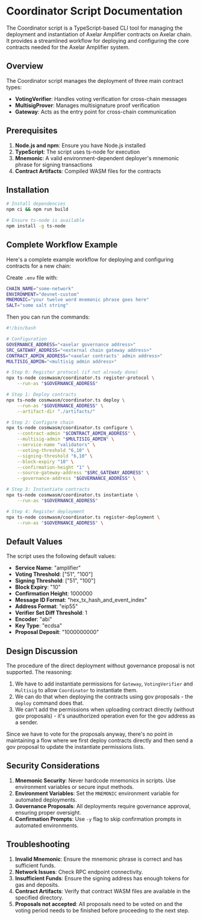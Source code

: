 # Coordinator Script Documentation

The Coordinator script is a TypeScript-based CLI tool for managing the deployment and instantiation of Axelar Amplifier contracts on Axelar chain. It provides a streamlined workflow for deploying and configuring the core contracts needed for the Axelar Amplifier system.

## Overview

The Coordinator script manages the deployment of three main contract types:
- **VotingVerifier**: Handles voting verification for cross-chain messages
- **MultisigProver**: Manages multisignature proof verification
- **Gateway**: Acts as the entry point for cross-chain communication

## Prerequisites

1. **Node.js and npm**: Ensure you have Node.js installed
2. **TypeScript**: The script uses ts-node for execution
3. **Mnemonic**: A valid environment-dependent deployer's mnemonic phrase for signing transactions
4. **Contract Artifacts**: Compiled WASM files for the contracts

## Installation

```bash
# Install dependencies
npm ci && npm run build

# Ensure ts-node is available
npm install -g ts-node
```

## Complete Workflow Example

Here's a complete example workflow for deploying and configuring contracts for a new chain:

Create `.env` file with:
```bash
CHAIN_NAME="some-network"
ENVIRONMENT="devnet-custom"
MNEMONIC="your twelve word mnemonic phrase goes here"
SALT="some salt string"
```

Then you can run the commands:

```bash
#!/bin/bash

# Configuration
GOVERNANCE_ADDRESS="<axelar governance address>"
SRC_GATEWAY_ADDRESS="<external chain gateway address>"
CONTRACT_ADMIN_ADDRESS="<axelar contracts' admin address>"
MULTISIG_ADMIN="<multisig admin address>"

# Step 0: Register protocol (if not already done)
npx ts-node cosmwasm/coordinator.ts register-protocol \
    --run-as "$GOVERNANCE_ADDRESS"

# Step 1: Deploy contracts
npx ts-node cosmwasm/coordinator.ts deploy \
    --run-as "$GOVERNANCE_ADDRESS" \
    --artifact-dir "./artifacts/"

# Step 2: Configure chain
npx ts-node cosmwasm/coordinator.ts configure \
    --contract-admin "$CONTRACT_ADMIN_ADDRESS" \
    --multisig-admin "$MULTISIG_ADMIN" \
    --service-name "validators" \
    --voting-threshold "6,10" \
    --signing-threshold "6,10" \
    --block-expiry "10" \
    --confirmation-height "1" \
    --source-gateway-address "$SRC_GATEWAY_ADDRESS" \
    --governance-address "$GOVERNANCE_ADDRESS" \

# Step 3: Instantiate contracts
npx ts-node cosmwasm/coordinator.ts instantiate \
    --run-as "$GOVERNANCE_ADDRESS"

# Step 4: Register deployment
npx ts-node cosmwasm/coordinator.ts register-deployment \
    --run-as "$GOVERNANCE_ADDRESS" \
```

## Default Values

The script uses the following default values:

- **Service Name**: "amplifier"
- **Voting Threshold**: ["51", "100"]
- **Signing Threshold**: ["51", "100"]
- **Block Expiry**: "10"
- **Confirmation Height**: 1000000
- **Message ID Format**: "hex_tx_hash_and_event_index"
- **Address Format**: "eip55"
- **Verifier Set Diff Threshold**: 1
- **Encoder**: "abi"
- **Key Type**: "ecdsa"
- **Proposal Deposit**: "1000000000"

## Design Discussion

The procedure of the direct deployment without governance proposal is not supported. The reasoning:
1. We have to add instantiate permissions for `Gateway`, `VotingVerifier` and `Multisig` to allow `Coordinator` to instantiate them.
2. We can do that when deploying the contracts using gov proposals - the `deploy` command does that.
3. We can't add the permissions when uploading contract directly (without gov proposals) - it's unauthorized operation even for the gov address as a sender.

Since we have to vote for the proposals anyway, there's no point in maintaining a flow where we first deploy contracts directly and then send a gov proposal to update the instantiate permissions lists.

## Security Considerations

1. **Mnemonic Security**: Never hardcode mnemonics in scripts. Use environment variables or secure input methods.
2. **Environment Variables**: Set the `MNEMONIC` environment variable for automated deployments.
3. **Governance Proposals**: All deployments require governance approval, ensuring proper oversight.
4. **Confirmation Prompts**: Use `-y` flag to skip confirmation prompts in automated environments.


## Troubleshooting

1. **Invalid Mnemonic**: Ensure the mnemonic phrase is correct and has sufficient funds.
2. **Network Issues**: Check RPC endpoint connectivity.
3. **Insufficient Funds**: Ensure the signing address has enough tokens for gas and deposits.
4. **Contract Artifacts**: Verify that contract WASM files are available in the specified directory.
5. **Proposals not accepted**: All proposals need to be voted on and the voting period needs to be finished before proceeding to the next step.
